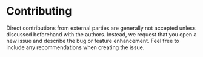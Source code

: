 # Contributing

Direct contributions from external parties are generally not accepted unless
discussed beforehand with the authors. Instead, we request that you open a new
issue and describe the bug or feature enhancement. Feel free to include any
recommendations when creating the issue.
